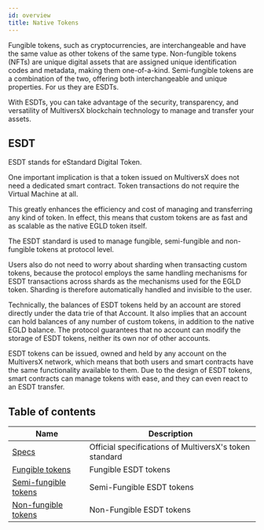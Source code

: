 ```yaml
---
id: overview
title: Native Tokens
---
```


Fungible tokens, such as cryptocurrencies, are interchangeable and have the same value as other tokens of the same type. Non-fungible tokens (NFTs) are unique digital assets that are assigned unique identification codes and metadata, making them one-of-a-kind. Semi-fungible tokens are a combination of the two, offering both interchangeable and unique properties. For us they are ESDTs.

With ESDTs, you can take advantage of the security, transparency, and versatility of MultiversX blockchain technology to manage and transfer your assets.

[comment]: # (mx-context-auto)

## ESDT

ESDT stands for eStandard Digital Token.

One important implication is that a token issued on MultiversX does not need a dedicated smart contract. Token transactions do not require the Virtual Machine at all.

This greatly enhances the efficiency and cost of managing and transferring any kind of token. In effect, this means that custom tokens are as fast and as scalable as the native EGLD token itself.

The ESDT standard is used to manage fungible, semi-fungible and non-fungible tokens at protocol level.

Users also do not need to worry about sharding when transacting custom tokens, because the protocol employs the same handling mechanisms for ESDT transactions across shards as the mechanisms used for the EGLD token. Sharding is therefore automatically handled and invisible to the user.

Technically, the balances of ESDT tokens held by an account are stored directly under the data trie of that Account. It also implies that an account can hold balances of any number of custom tokens, in addition to the native EGLD balance. The protocol guarantees that no account can modify the storage of ESDT tokens, neither its own nor of other accounts.

ESDT tokens can be issued, owned and held by any account on the MultiversX network, which means that both users and smart contracts have the same functionality available to them. Due to the design of ESDT tokens, smart contracts can manage tokens with ease, and they can even react to an ESDT transfer.

[comment]: # (mx-context-auto)

## Table of contents

| Name                                                                    | Description                                            |
|-------------------------------------------------------------------------|--------------------------------------------------------|
| [Specs](https://github.com/multiversx/mx-specs/blob/main/ESDT-specs.md) | Official specifications of MultiversX's token standard |
| [Fungible tokens](/tokens/esdt-tokens)                                  | Fungible ESDT tokens                                   |
| [Semi-fungible tokens](/tokens/nft-tokens)                              | Semi-Fungible ESDT tokens                              |
| [Non-fungible tokens](/tokens/nft-tokens)                               | Non-Fungible ESDT tokens                               |
